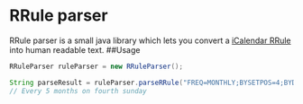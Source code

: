 # RRule parser
RRule parser is a small java library which lets you convert a [iCalendar RRule](https://tools.ietf.org/html/rfc2445#section-4.3.10) into human readable text.
##Usage
```java 
RRuleParser ruleParser = new RRuleParser();

String parseResult = ruleParser.parseRRule("FREQ=MONTHLY;BYSETPOS=4;BYDAY=SU;INTERVAL=5");
// Every 5 months on fourth sunday
```